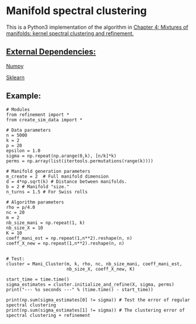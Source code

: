 # Manifold spectral clustering

This is a Python3 implementation of the algorithm in <a href="https://github.com/nataliedoss/Thesis/blob/master/main.pdf" download>Chapter 4: Mixtures of manifolds: kernel spectral clustering and refinement.


## External Dependencies:
[Numpy](http://numpy.org/)

[Sklearn](https://scikit-learn.org/stable/)


## Example:

```
# Modules
from refinement import * 
from create_sim_data import * 

# Data parameters
n = 5000
k = 2
p = 20
epsilon = 1.0 
sigma = np.repeat(np.arange(0,k), [n/k]*k)
perms = np.array(list(itertools.permutations(range(k))))

# Manifold generation parameters
m_create = 2  # Full manifold dimension
d = 4*np.sqrt(k) # Distance between manifolds.
b = 2 # Manifold "size."
n_turns = 1.5 # For Swiss rolls

# Algorithm parameters
rho = p/4.0
nc = 20 
m = 2 
nb_size_mani = np.repeat(1, k)
nb_size_X = 10
K = 10 
coeff_mani_est = np.repeat(1,n**2).reshape(n, n)
coeff_X_new = np.repeat(1,n**2).reshape(n, n)


# Test:
cluster = Mani_Cluster(m, k, rho, nc, nb_size_mani, coeff_mani_est,
                       nb_size_X, coeff_X_new, K)

start_time = time.time()
sigma_estimates = cluster.initialize_and_refine(X, sigma, perms)
print("--- %s seconds ---" % (time.time() - start_time))

print(np.sum(sigma_estimates[0] != sigma)) # Test the error of regular spectral clustering
print(np.sum(sigma_estimates[1] != sigma)) # The clustering error of spectral clustering + refinement


```

